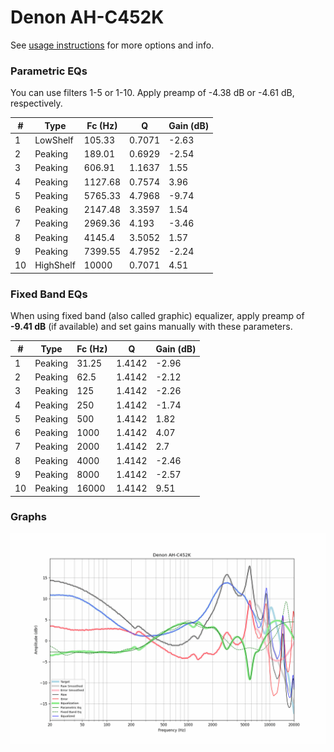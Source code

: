 # Denon AH-C452K
See [usage instructions](https://github.com/jaakkopasanen/AutoEq#usage) for more options and info.

### Parametric EQs
You can use filters 1-5 or 1-10. Apply preamp of -4.38 dB or -4.61 dB, respectively.

|   # | Type      |   Fc (Hz) |      Q |   Gain (dB) |
|-----|-----------|-----------|--------|-------------|
|   1 | LowShelf  |    105.33 | 0.7071 |       -2.63 |
|   2 | Peaking   |    189.01 | 0.6929 |       -2.54 |
|   3 | Peaking   |    606.91 | 1.1637 |        1.55 |
|   4 | Peaking   |   1127.68 | 0.7574 |        3.96 |
|   5 | Peaking   |   5765.33 | 4.7968 |       -9.74 |
|   6 | Peaking   |   2147.48 | 3.3597 |        1.54 |
|   7 | Peaking   |   2969.36 | 4.193  |       -3.46 |
|   8 | Peaking   |   4145.4  | 3.5052 |        1.57 |
|   9 | Peaking   |   7399.55 | 4.7952 |       -2.24 |
|  10 | HighShelf |  10000    | 0.7071 |        4.51 |

### Fixed Band EQs
When using fixed band (also called graphic) equalizer, apply preamp of **-9.41 dB** (if available) and set gains manually with these parameters.

|   # | Type    |   Fc (Hz) |      Q |   Gain (dB) |
|-----|---------|-----------|--------|-------------|
|   1 | Peaking |     31.25 | 1.4142 |       -2.96 |
|   2 | Peaking |     62.5  | 1.4142 |       -2.12 |
|   3 | Peaking |    125    | 1.4142 |       -2.26 |
|   4 | Peaking |    250    | 1.4142 |       -1.74 |
|   5 | Peaking |    500    | 1.4142 |        1.82 |
|   6 | Peaking |   1000    | 1.4142 |        4.07 |
|   7 | Peaking |   2000    | 1.4142 |        2.7  |
|   8 | Peaking |   4000    | 1.4142 |       -2.46 |
|   9 | Peaking |   8000    | 1.4142 |       -2.57 |
|  10 | Peaking |  16000    | 1.4142 |        9.51 |

### Graphs
![](./Denon%20AH-C452K.png)
